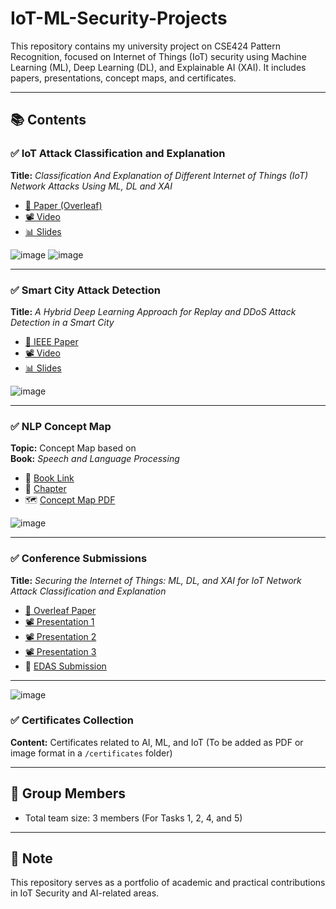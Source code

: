 # IoT-ML-Security-Projects

This repository contains my university project on CSE424 Pattern Recognition, focused on Internet of Things (IoT) security using Machine Learning (ML), Deep Learning (DL), and Explainable AI (XAI). It includes papers, presentations, concept maps, and certificates.

---

## 📚 Contents

### ✅ IoT Attack Classification and Explanation
**Title:** *Classification And Explanation of Different Internet of Things (IoT) Network Attacks Using ML, DL and XAI*  
- [📄 Paper (Overleaf)](https://www.overleaf.com/read/sfczhytkxjzc)  
- [📽️ Video](https://youtu.be/ex4zYhs5_RU)  
- [📊 Slides](https://docs.google.com/presentation/d/1KDIheNjvQytVDtqODQZ4kle28eTmf9FVSFw7rZE7jPI/edit?usp=sharing)
  
![image](https://github.com/user-attachments/assets/0c4723ee-0ea9-4210-8181-b20615a1522e)
![image](https://github.com/user-attachments/assets/572cd594-2098-4057-be65-1c4cc2bbfb74)


---

### ✅ Smart City Attack Detection
**Title:** *A Hybrid Deep Learning Approach for Replay and DDoS Attack Detection in a Smart City*  
- [📄 IEEE Paper](https://ieeexplore.ieee.org/document/9617591)  
- [📽️ Video](https://youtu.be/bD6Zi3vjmvA)  
- [📊 Slides](https://docs.google.com/presentation/d/1pl64k3EBfvFzlyEvXBoRbRXa9rQbg7B49AhA6Y1SLk4/)

![image](https://github.com/user-attachments/assets/7e03283d-46c0-427d-ab36-f8da4b2493ac)

---

### ✅ NLP Concept Map
**Topic:** Concept Map based on  
**Book:** *Speech and Language Processing*  
- 📘 [Book Link](https://web.stanford.edu/~jurafsky/slp3/)  
- 📄 [Chapter](https://web.stanford.edu/~jurafsky/slp3/25.pdf)  
- 🗺️ [Concept Map PDF](https://github.com/fahadkhanraj/CSE424/blob/main/Task3/task3%20pdf.pdf)

![image](https://github.com/user-attachments/assets/ceb9a485-a300-4e3f-a9ad-2446aa392dea)

---

### ✅ Conference Submissions
**Title:** *Securing the Internet of Things: ML, DL, and XAI for IoT Network Attack Classification and Explanation*  
- [📄 Overleaf Paper](https://www.overleaf.com/read/sfczhytkxjzc)  
- [📽️ Presentation 1](https://youtu.be/XeUYwjwW1f4)  
- [📽️ Presentation 2](https://youtu.be/YYXaKfKTKaI)  
- [📽️ Presentation 3](https://youtu.be/5CxBVmOa7Po)  
- 🔗 [EDAS Submission](https://edas.info/)

---

![image](https://github.com/user-attachments/assets/b7d0787c-16cc-4540-9d80-77052c799008)


### ✅ Certificates Collection
**Content:** Certificates related to AI, ML, and IoT (To be added as PDF or image format in a `/certificates` folder)

---

## 👥 Group Members
- Total team size: 3 members (For Tasks 1, 2, 4, and 5)

---

## 📌 Note
This repository serves as a portfolio of academic and practical contributions in IoT Security and AI-related areas.

